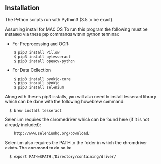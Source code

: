 
## Installation
  The Python scripts run with Python3 (3.5 to be exact).

  
  Assuming install for MAC OS
  To run this program the following must be installed via these pip commands within python terminal:
  * For Preprocessing and OCR:
  
```
    $ pip3 install Pillow
    $ pip3 install pytesseract
    $ pip3 install opencv-python
```
  * For Data Collection
```
    $ pip3 install pyobjc-core
    $ pip3 install pyobjc
    $ pip3 install selenium
```
  Along with theses pip3 installs, you will also need to install tesseract library which can be done with the following howebrew command:
```
  $ brew install tesseract
```
  Selenium requires the chromedriver which can be found here (if it is not already included): 
```
    http://www.seleniumhq.org/download/    
```
  Selenium also requires the PATH to the folder in which the chromdriver exists. The command to do so is:
```
  $ export PATH=$PATH:/Directory/containing/driver/
```

